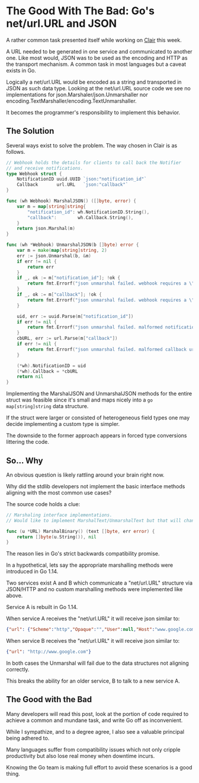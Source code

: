 # The Good With The Bad: Go's net/url.URL and JSON

A rather common task presented itself while working on [Clair](https://github.com/quay/clair) this week.

A URL needed to be generated in one service and communicated to another one.
Like most would, JSON was to be used as the encoding and HTTP as the transport mechanism.
A common task in most languages but a caveat exists in Go.

Logically a net/url.URL would be encoded as a string and transported in JSON as such data type.
Looking at the net/url.URL source code we see no implementations for json.Marshaler/json.Unmarshaller nor encoding.TextMarshaller/encoding.TextUnmarshaller.

It becomes the programmer's responsibility to implement this behavior.

## The Solution

Several ways exist to solve the problem.
The way chosen in Clair is as follows.

```go
// Webhook holds the details for clients to call back the Notifier
// and receive notifications.
type Webhook struct {
	NotificationID uuid.UUID `json:"notification_id"`
	Callback       url.URL   `json:"callback"`
}

func (wh Webhook) MarshalJSON() ([]byte, error) {
	var m = map[string]string{
		"notification_id": wh.NotificationID.String(),
		"callback":        wh.Callback.String(),
	}
	return json.Marshal(m)
}

func (wh *Webhook) UnmarshalJSON(b []byte) error {
	var m = make(map[string]string, 2)
	err := json.Unmarshal(b, &m)
	if err != nil {
		return err
	}
	if _, ok := m["notification_id"]; !ok {
		return fmt.Errorf("json unmarshal failed. webhook requires a \"notificaiton_id\" field")
	}
	if _, ok := m["callback"]; !ok {
		return fmt.Errorf("json unmarshal failed. webhook requires a \"callback\" field")
	}

	uid, err := uuid.Parse(m["notification_id"])
	if err != nil {
		return fmt.Errorf("json unmarshal failed. malformed notification uuid: %v", err)
	}
	cbURL, err := url.Parse(m["callback"])
	if err != nil {
		return fmt.Errorf("json unmarshal failed. malformed callback url: %v", err)
	}

	(*wh).NotificationID = uid
	(*wh).Callback = *cbURL
	return nil
}
```

Implementing the MarshalJSON and UnmarshalJSON methods for the entire struct was feasible since it's small and maps nicely into a `go map[string]string` data structure.

If the struct were larger or consisted of heterogeneous field types one may decide implementing a custom type is simpler.

The downside to the former approach appears in forced type conversions littering the code.

## So... Why

An obvious question is likely rattling around your brain right now.

Why did the stdlib developers not implement the basic interface methods aligning with the most common use cases?

The source code holds a clue:
```go
// Marshaling interface implementations.
// Would like to implement MarshalText/UnmarshalText but that will change the JSON representation of URLs.

func (u *URL) MarshalBinary() (text []byte, err error) {
    return []byte(u.String()), nil
}
```

The reason lies in Go's strict backwards compatibility promise.

In a hypothetical, lets say the appropriate marshalling methods were introduced in Go 1.14.

Two services exist A and B which communicate a "net/url.URL" structure via JSON/HTTP and no custom marshalling methods were implemented like above.

Service A is rebuilt in Go 1.14.

When service A receives the "net/url.URL" it will receive json similar to:
```json
{"url": {"Scheme":"http","Opaque":"","User":null,"Host":"www.google.com","Path":"","RawPath":"","ForceQuery":false,"RawQuery":"","Fragment":""}}
```

When service B receives the "net/url.URL" it will receive json similar to:
```json
{"url": "http://www.google.com"}
```

In both cases the Unmarshal will fail due to the data structures not aligning correctly.

This breaks the ability for an older service, B to talk to a new service A.

## The Good with the Bad

Many developers will read this post, look at the portion of code required to achieve a common and mundane task, and write Go off as inconvenient.

While I sympathize, and to a degree agree, I also see a valuable principal being adhered to.

Many languages suffer from compatibility issues which not only cripple productivity but also lose real money when downtime incurs.

Knowing the Go team is making full effort to avoid these scenarios is a good thing.
